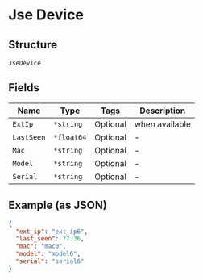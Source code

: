 
# Jse Device

## Structure

`JseDevice`

## Fields

| Name | Type | Tags | Description |
|  --- | --- | --- | --- |
| `ExtIp` | `*string` | Optional | when available |
| `LastSeen` | `*float64` | Optional | - |
| `Mac` | `*string` | Optional | - |
| `Model` | `*string` | Optional | - |
| `Serial` | `*string` | Optional | - |

## Example (as JSON)

```json
{
  "ext_ip": "ext_ip6",
  "last_seen": 77.36,
  "mac": "mac0",
  "model": "model6",
  "serial": "serial6"
}
```

